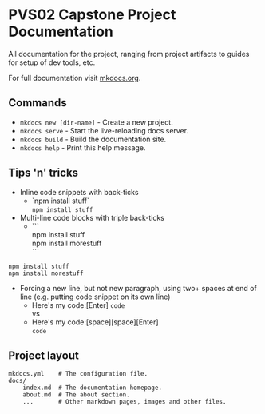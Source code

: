 # PVS02 Capstone Project Documentation

All documentation for the project, ranging from project artifacts to guides for setup of dev tools, etc.

For full documentation visit [mkdocs.org](http://mkdocs.org).

## Commands

* `mkdocs new [dir-name]` - Create a new project.
* `mkdocs serve` - Start the live-reloading docs server.
* `mkdocs build` - Build the documentation site.
* `mkdocs help` - Print this help message.

## Tips 'n' tricks

* Inline code snippets with back-ticks  
    * \`npm install stuff\`  
    `npm install stuff`
* Multi-line code blocks with triple back-ticks
    * \`\`\`  
npm install stuff  
npm install morestuff  
\`\`\`
```
npm install stuff
npm install morestuff
```
* Forcing a new line, but not new paragraph, using two+ spaces at end of line (e.g. putting code snippet on its own line)  
    * Here's my code:[Enter]
`code`  
vs
    * Here's my code:[space][space][Enter]  
`code`  

## Project layout

    mkdocs.yml    # The configuration file.
    docs/
        index.md  # The documentation homepage.
		about.md  # The about section.
        ...       # Other markdown pages, images and other files.
